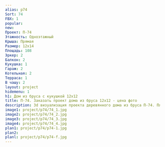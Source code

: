 ```yaml
---
alias: p74
Sort: 74
FBX: 1
popular: 
new: 
Проект: П-74
Этажность: Одноэтажный
Крыша: Прямая
Размер: 12х14
Площадь: 108
Эркер: 2
Балкон: 2
Кукушка: 1
Гараж: 2
Котельная: 2
Терраса: 1
В чашу: 2
layout: project
hidemenu: 1
h1: Дом из бруса с кукушкой 12х12
title: П-74. Заказать проект дома из бруса 12х12 - цена фото
description: 3d визуализация проекта деревянного дома из бруса П-74. Площадь 108 м2, размер 12х12. Вы можете внести любые изменения в проект.
image1: project/p74/74_1.jpg
image2: project/p74/74_2.jpg
image3: project/p74/74_3.jpg
image4: project/p74/74_4.jpg
plan1: project/p74/p74-1.jpg
plan2: 
planl: project/p74/p74-f.jpg
---
```

